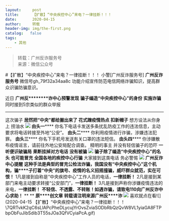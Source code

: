 ```yaml
---
layout:     post
title:      【扩散】“中央疾控中心”来电？一律挂断！！！
date:       2020-04-15
author:     转载
header-img: img/the-first.png
catalog:   false
tags:
    - 其他
---
```


<blockquote><p>转载：广州反诈服务号<br>
来源：微信公众号</p></blockquote>

#【扩散】“中央疾控中心”来电？一律挂断！！！
小警[广州反诈服务号]
**广州反诈服务号**
微信号gh_79f32a34aa8c
功能介绍宣传防范电信网络诈骗知识，提高群众识骗防骗意识。

近日
****广州反********诈中心预警发现****
****骗子编造“中央疾控中心”的身份****
****实施诈骗****
同时接到5宗类似的群众举报
********
这次骗子
**居然把“中央”都给搬出来了**
**花式蹭疫情热点**
**扣新帽子**
想方设法从你身上
捞油水
![]({{site.baseurl}}/postimg/U80CvqU0rQrJB26bRIS9EOdYRcW78v7X7Gt0NoQm6FTfULg3dU0HAEqnNa5dus8x5wD8S6tkciaIHa8AdtXAN4Q.jpeg)
**由头一******
你名下电话卡发送多条扰乱防疫工作的违法信息，主动要求将电话转接至外地“公安”。
**由头二******
你利用疫情进行诈骗，涉嫌违法犯罪。
**由头三******
你名下手机号发送有关口罩的违法短信。
**由头四******
你涉嫌散布疫情谣言，请前往外地公安局配合调查。
精明的事主
并没有轻信骗子的恐吓
**一听便识破骗局**
**果断挂掉对方电话**
**没有被骗**
![]({{site.baseurl}}/postimg/U80CvqU0rQrJB26bRIS9EOdYRcW78v7XC9JOUibpzsGLoVIHniaJRDrbDrz9VfibibibyRXs0j4dW7NOXq7Gey7byxw.gif)
**骗子除了编造“中央疾控中心”的名头**
**也可能冒充**
**全国各地的疾控中心行骗**
大家接到这类电话
务必警惕
![]({{site.baseurl}}/postimg/U80CvqU0rQrJB26bRIS9EOdYRcW78v7X59m7ia8Mz2AxX4WLyiajJiaQiauO079UHSYWaNOJdP58licOtYSEod5Ohfg.png)
**广州反诈中心提醒**
**这种手法是典型的冒充公检法诈骗，我国没有“中央疾控中心”这个机构，骗****子打着“中央”的旗号、疫情的名义招摇撞骗，威吓群众就范，实在可**
**恨！**
1凡是接到自称是“中央疾控中心”工作人员的电话，**一律挂断！**
2凡是接到某部门来电主动要求转接“公安部门”，**一律挂断！**
3凡是接到声称你涉嫌疫情违法的来电，**一律挂断！**
**不轻信、不透露、不转账！如遇诈骗，请致电110向广州反诈中心求助！**
**
**
**原****创文章**
**转载请注明来源广州反****诈**
![]({{site.baseurl}}/postimg/U80CvqU0rQoWOxrq0AkGBPeTOo0FQialRjBaKzJKXA3oYfRO8oJd37KNGhSxpB4zwoAbAttnwWOjAV2HLJX14lA.jpeg)
喜欢就点在看![](2020-04-15
【扩散】“中央疾控中心”来电？一律挂断！！！\\7QRTvkK2qC6sLlAPcPheDLycujYrOvsZviaSODbRbQzQvW8VL1yiaGA8FTPbpObFuJibSdib3T55sJOa3QfVCyiaPcA.gif)
